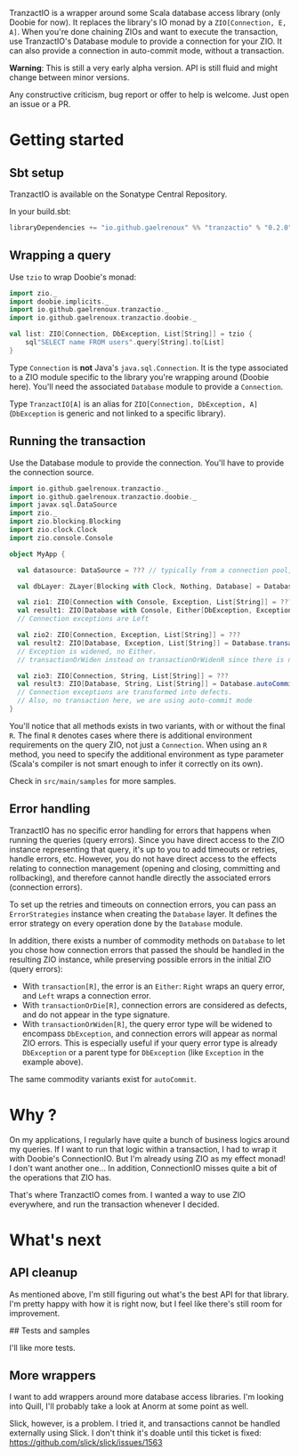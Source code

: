 TranzactIO is a wrapper around some Scala database access library (only Doobie for now). It replaces the library's IO monad by a `ZIO[Connection, E, A]`.
When you're done chaining ZIOs and want to execute the transaction, use TranzactIO's Database module to provide a connection for your ZIO.
It can also provide a connection in auto-commit mode, without a transaction.

**Warning**: This is still a very early alpha version. API is still fluid and might change between minor versions.

Any constructive criticism, bug report or offer to help is welcome. Just open an issue or a PR.



# Getting started

## Sbt setup

TranzactIO is available on the Sonatype Central Repository.

In your build.sbt:
```sbt
libraryDependencies += "io.github.gaelrenoux" %% "tranzactio" % "0.2.0"
```


## Wrapping a query

Use `tzio` to wrap Doobie's monad:

```scala
import zio._
import doobie.implicits._
import io.github.gaelrenoux.tranzactio._
import io.github.gaelrenoux.tranzactio.doobie._

val list: ZIO[Connection, DbException, List[String]] = tzio {
    sql"SELECT name FROM users".query[String].to[List]
}
```

Type `Connection` is **not** Java's `java.sql.Connection`. It is the type associated to a ZIO module specific to the
library you're wrapping around (Doobie here). You'll need the associated `Database` module to provide a `Connection`.

Type `TranzactIO[A]` is an alias for `ZIO[Connection, DbException, A]` (`DbException` is generic and not linked to a
specific library).


## Running the transaction

Use the Database module to provide the connection. You'll have to provide the connection source.

```scala
import io.github.gaelrenoux.tranzactio._
import io.github.gaelrenoux.tranzactio.doobie._
import javax.sql.DataSource
import zio._
import zio.blocking.Blocking
import zio.clock.Clock
import zio.console.Console

object MyApp {

  val datasource: DataSource = ??? // typically from a connection pool, like HikariCP

  val dbLayer: ZLayer[Blocking with Clock, Nothing, Database] = Database.fromDatasource(datasource)

  val zio1: ZIO[Connection with Console, Exception, List[String]] = ???
  val result1: ZIO[Database with Console, Either[DbException, Exception], List[String]] = Database.transactionR[Console](zio1)
  // Connection exceptions are Left

  val zio2: ZIO[Connection, Exception, List[String]] = ???
  val result2: ZIO[Database, Exception, List[String]] = Database.transactionOrWiden(zio2)
  // Exception is widened, no Either.
  // transactionOrWiden instead on transactionOrWidenR since there is no additional environment (apart from the Connection)

  val zio3: ZIO[Connection, String, List[String]] = ???
  val result3: ZIO[Database, String, List[String]] = Database.autoCommitOrDie(zio3)
  // Connection exceptions are transformed into defects.
  // Also, no transaction here, we are using auto-commit mode
}
```

You'll notice that all methods exists in two variants, with or without the final `R`. The final `R` denotes cases where
there is additional environment requirements on the query ZIO, not just a `Connection`. When using an `R` method, you
need to specify the additional environment as type parameter (Scala's compiler is not smart enough to infer it correctly
on its own).

Check in `src/main/samples` for more samples.


## Error handling

TranzactIO has no specific error handling for errors that happens when running the queries (query errors).
Since you have direct access to the ZIO instance representing that query, it's up to you to add timeouts or retries,
handle errors, etc.
However, you do not have direct access to the effects relating to connection management (opening and closing, committing
 and rollbacking), and therefore cannot handle directly the associated errors (connection errors).

To set up the retries and timeouts on connection errors, you can pass an `ErrorStrategies` instance when creating the
`Database` layer. It defines the error strategy on every operation done by the `Database` module.

In addition, there exists a number of commodity methods on `Database` to let you chose how connection errors that passed
the should be handled in the resulting ZIO instance, while preserving possible errors in the initial ZIO (query errors):
- With `transaction[R]`, the error is an `Either`: `Right` wraps an query error, and `Left` wraps a connection error.
- With `transactionOrDie[R]`, connection errors are considered as defects, and do not appear in the type signature.
- With `transactionOrWiden[R]`, the query error type will be widened to encompass `DbException`, and connection errors
will appear as normal ZIO errors. This is especially useful if your query error type is already `DbException` or a
parent type for `DbException` (like `Exception` in the example above).

The same commodity variants exist for `autoCommit`.
 
 


# Why ?

On my applications, I regularly have quite a bunch of business logics around my queries.
If I want to run that logic within a transaction, I had to wrap it with Doobie's ConnectionIO.
But I'm already using ZIO as my effect monad! I don't want another one...
In addition, ConnectionIO misses quite a bit of the operations that ZIO has.

That's where TranzactIO comes from. I wanted a way to use ZIO everywhere, and run the transaction whenever I decided.



# What's next


## API cleanup

As mentioned above, I'm still figuring out what's the best API for that library. I'm pretty happy with how it is right now, but I feel like there's still room for improvement.


## Tests and samples

I'll like more tests.


## More wrappers

I want to add wrappers around more database access libraries. I'm looking into Quill, I'll probably take a look at Anorm at some point as well.

Slick, however, is a problem. I tried it, and transactions cannot be handled externally using Slick.
I don't think it's doable until this ticket is fixed: https://github.com/slick/slick/issues/1563
